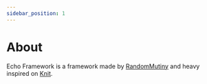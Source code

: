 ```yaml
---
sidebar_position: 1
---
```


# About

Echo Framework is a framework made by [RandomMutiny](https://www.roblox.com/users/507966726/profile) and heavy inspired on [Knit](https://sleitnick.github.io/Knit/).